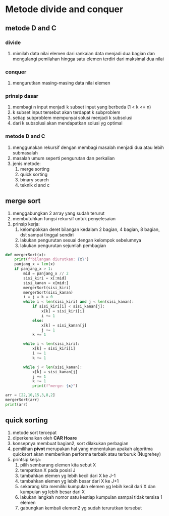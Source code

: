 # Metode divide and conquer

## metode D and C

### divide

1. mimilah data nilai elemen dari rankaian data menjadi dua bagian dan mengulangi pemilahan hingga satu elemen terdiri dari maksimal dua nilai

### conquer

1. mengurutkan masing-masing data nilai elemen

### prinsip dasar

1. membagi n input menjadi k subset input yang berbeda (1 < k <= n)
2. k subset input tersebut akan terdapat k subproblem
3. setiap subproblem mempunyai solusi menjadi k subsolusi
4. dari k subsolusi akan mendapatkan solusi yg optimal

### metode D and C

1. menggunakan rekursif dengan membagi masalah menjadi dua atau lebih submasalah
2. masalah umum seperti pengurutan dan perkalian
3. jenis metode:
    1. merge sorting
    2. quick sorting
    3. binary search
    4. teknik d and c

## merge sort

1. menggabungkan 2 array yang sudah terurut
2. membutuhkan fungsi rekursif untuk penyelesaian
3. prinsip kerja:
    1. kelompokkan deret bilangan kedalam 2 bagian, 4 bagian, 8 bagian, dst sampai tinggal sendiri
    2. lakukan pengurutan sesuai dengan kelompok sebelumnya
    3. lakukan pengurutan sejumlah pembagian

```python
def mergerSort(x):
    print(f"bilangan diurutkan: {x}")
    panjang_x = len(x)
    if panjang_x > 1:
        mid = panjang_x // 2
        sisi_kiri = x[:mid]
        sisi_kanan = x[mid:]
        mergerSort(sisi_kiri)
        mergerSort(sisi_kanan)
        i = j = k = 0
        while i < len(sisi_kiri) and j < len(sisi_kanan):
            if sisi_kiri[i] < sisi_kanan[j]:
                x[k] = sisi_kiri[i]
                i += 1
            else:
                x[k] = sisi_kanan[j]
                j += 1
            k += 1

        while i < len(sisi_kiri):
            x[k] = sisi_kiri[i]
            i += 1
            k += 1

        while j < len(sisi_kanan):
            x[k] = sisi_kanan[j]
            j += 1
            k += 1
            print(f"merge: {x}")

arr = [22,10,15,3,8,2]
mergerSort(arr)
print(arr)
```

## quick sorting

1. metode sort tercepat
2. diperkenalkan oleh **CAR Hoare** 
3. konsepnya membuat bagian2, sort dilakukan perbagian
4. pemilihan **pivot** merupakan hal yang menentukan apakah algoritma quicksort akan memberikan performa terbaik atau terburuk (Nugrehey)
5. printsip kerja:
    1. pilih sembarang elemen kita sebut X
    2. tempatkan X pada posisi J
    3. tambahkan elemen yg lebih kecil dari X ke J-1
    4. tambahkan elemen yg lebih besar dari X ke J+1
    5. sekarang kita memiliki kumpulan elemen yg lebih kecil dari X dan kumpulan yg lebih besar dari X
    6. lakukan langkah nomor satu kestiap kumpulan sampai tidak tersisa 1 elemen
    7. gabungkan kembali elemen2 yg sudah terurutkan tersebut

```python

```
